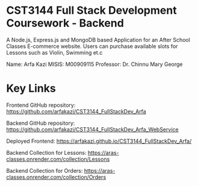 # CST3144 Full Stack Development Coursework - Backend

A Node.js, Express.js and MongoDB based Application for an After School Classes E-commerce website. Users can purchase available slots for Lessons such as Violin, Swimming et.c

Name: Arfa Kazi
MISIS: M00909115
Professor: Dr. Chinnu Mary George

# Key Links

Frontend GitHub repository: https://github.com/arfakazi/CST3144_FullStackDev_Arfa

Backend GitHub repository: https://github.com/arfakazi/CST3144_FullStackDev_Arfa_WebService

Deployed Frontend: https://arfakazi.github.io/CST3144_FullStackDev_Arfa/

Backend Collection for Lessons: https://aras-classes.onrender.com/collection/Lessons

Backend Collection for Orders: https://aras-classes.onrender.com/collection/Orders
